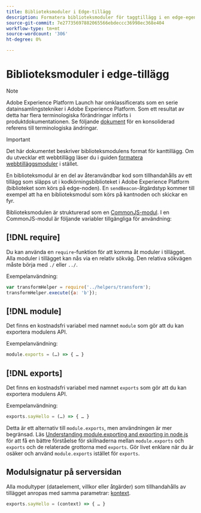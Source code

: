```yaml
---
title: Biblioteksmoduler i Edge-tillägg
description: Formatera biblioteksmoduler för taggtillägg i en edge-egenskap.
source-git-commit: 7e27735697882065566ebdeccc36998ec368e404
workflow-type: tm+mt
source-wordcount: '306'
ht-degree: 0%

---
```


# Biblioteksmoduler i edge-tillägg

>[!NOTE]
>
>Adobe Experience Platform Launch har omklassificerats som en serie datainsamlingstekniker i Adobe Experience Platform. Som ett resultat av detta har flera terminologiska förändringar införts i produktdokumentationen. Se följande [dokument](../../term-updates.md) för en konsoliderad referens till terminologiska ändringar.

>[!IMPORTANT]
>
>Det här dokumentet beskriver biblioteksmodulens format för kanttillägg. Om du utvecklar ett webbtillägg läser du i guiden [formatera webbtilläggsmoduler](../web/format.md) i stället.

En biblioteksmodul är en del av återanvändbar kod som tillhandahålls av ett tillägg som släpps ut i kodkörningsbiblioteket i Adobe Experience Platform (biblioteket som körs på edge-noden). En `sendBeacon`-åtgärdstyp kommer till exempel att ha en biblioteksmodul som körs på kantnoden och skickar en fyr.

Biblioteksmodulen är strukturerad som en [CommonJS-modul](http://wiki.commonjs.org/wiki/Modules/1.1.1). I en CommonJS-modul är följande variabler tillgängliga för användning:

## [!DNL require]

Du kan använda en `require`-funktion för att komma åt moduler i tillägget. Alla moduler i tillägget kan nås via en relativ sökväg. Den relativa sökvägen måste börja med `./` eller `../`.

Exempelanvändning:

```js
var transformHelper = require('../helpers/transform');
transformHelper.execute({a: 'b'});
```

## [!DNL module]

Det finns en kostnadsfri variabel med namnet `module` som gör att du kan exportera modulens API.

Exempelanvändning:

```js
module.exports = (…) => { … }
```

## [!DNL exports]

Det finns en kostnadsfri variabel med namnet `exports` som gör att du kan exportera modulens API.

Exempelanvändning:

```js
exports.sayHello = (…) => { … }
```

Detta är ett alternativ till `module.exports`, men användningen är mer begränsad. Läs [Understanding module.exporting and exporting in node.js](https://www.sitepoint.com/understanding-module-exports-exports-node-js/) för att få en bättre förståelse för skillnaderna mellan `module.exports` och `exports` och de relaterade grottorna med `exports`. Gör livet enklare när du är osäker och använd `module.exports` istället för `exports`.

## Modulsignatur på serversidan

Alla modultyper (dataelement, villkor eller åtgärder) som tillhandahålls av tillägget anropas med samma parametrar: [kontext](./context.md).

```js
exports.sayHello = (context) => { … }
```
